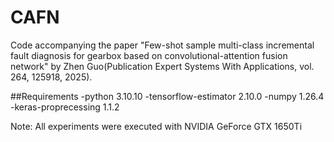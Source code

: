 # CAFN
Code accompanying the paper "Few-shot sample multi-class incremental fault diagnosis for gearbox based on convolutional-attention fusion network" by Zhen Guo(Publication Expert Systems With Applications, vol. 264, 125918, 2025).

##Requirements -python 3.10.10 -tensorflow-estimator 2.10.0 -numpy 1.26.4 -keras-proprecessing 1.1.2

Note: All experiments were executed with NVIDIA GeForce GTX 1650Ti
